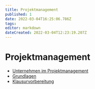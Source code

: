 ```yaml
---
title: Projektmanagement
published: 1
date: 2022-03-04T16:25:06.786Z
tags: 
editor: markdown
dateCreated: 2022-03-04T12:23:19.207Z
---
```


# Projektmanagement

- [Unternehmen im Projektmanagement](semester-4/projektmanagement/unternehmen-im-projektmanagement.md)
- [Grundlagen](semester-4/projektmanagement/grundlagen.md)
- [Klausurvorbereitung](semester-4/projektmanagement/klausurvorbereitung.md)
